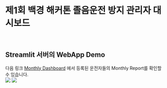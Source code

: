 # 제1회 백경 해커톤 졸음운전 방지 관리자 대시보드</span>

<br/>

## Streamlit 서버의 WebApp Demo</span>
다음 링크 [Monthly Dashboard](https://monthly-dashboard-hackerthon-baekkyung.streamlit.app/) 에서 등록된 운전자들의 Monthly Report를 확인할 수 있습니다. 
<br/>
<img src="hackerthon_Baekkyung/main/data/1.jpg">
<img src="hackerthon_Baekkyung/main/data/2.jpg">

<br/>


